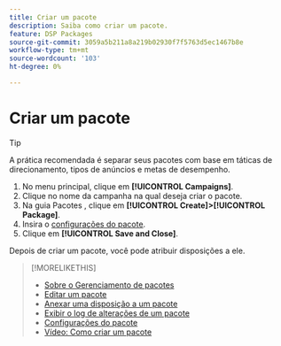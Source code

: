 ```yaml
---
title: Criar um pacote
description: Saiba como criar um pacote.
feature: DSP Packages
source-git-commit: 3059a5b211a8a219b02930f7f5763d5ec1467b8e
workflow-type: tm+mt
source-wordcount: '103'
ht-degree: 0%

---
```


# Criar um pacote

>[!TIP]
>
>A prática recomendada é separar seus pacotes com base em táticas de direcionamento, tipos de anúncios e metas de desempenho.

1. No menu principal, clique em **[!UICONTROL Campaigns]**.
1. Clique no nome da campanha na qual deseja criar o pacote.
1. Na guia Pacotes , clique em **[!UICONTROL Create]>[!UICONTROL Package]**.
1. Insira o [configurações do pacote](package-settings.md).
1. Clique em **[!UICONTROL Save and Close]**.

Depois de criar um pacote, você pode atribuir disposições a ele.

>[!MORELIKETHIS]
>
>* [Sobre o Gerenciamento de pacotes](package-about.md)
>* [Editar um pacote](package-edit.md)
>* [Anexar uma disposição a um pacote](package-attach-placement.md)
>* [Exibir o log de alterações de um pacote](package-change-log.md)
>* [Configurações do pacote](package-settings.md)
>* [Vídeo: Como criar um pacote](https://experienceleague.adobe.com/docs/advertising-cloud-learn/tutorials/dsp/package-create.html)

